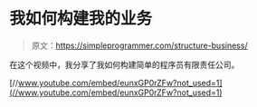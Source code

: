 # 我如何构建我的业务

> 原文：<https://simpleprogrammer.com/structure-business/>

在这个视频中，我分享了我如何构建简单的程序员有限责任公司。

[//www.youtube.com/embed/eunxGP0rZFw?not_used=1](//www.youtube.com/embed/eunxGP0rZFw?not_used=1)